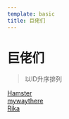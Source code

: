 ```yaml
---
template: basic
title: 巨佬们
---
```

# 巨佬们
> 以ID升序排列

[Hamster](https://hamsterwk.github.io/)  
[mywaythere](http://mywaythere.lofter.com/)  
[Rika](https://rika.tech/)